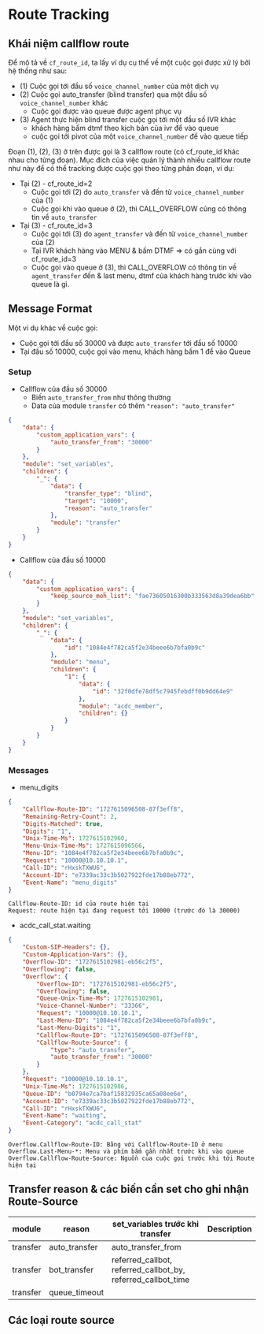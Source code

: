 # Route Tracking
## Khái niệm callflow route
Để mô tả về `cf_route_id`, ta lấy ví dụ cụ thể về một cuộc gọi được xử lý bởi hệ thống như sau: 
* (1) Cuộc gọi tới đầu số `voice_channel_number` của một dịch vụ
* (2) Cuộc gọi auto_transfer (blind transfer) qua một đầu số `voice_channel_number` khác
  * Cuộc gọi được vào queue được agent phục vụ
* (3) Agent thực hiện blind transfer cuộc gọi tới một đầu số IVR khác
  * khách hàng bấm dtmf theo kịch bản của ivr để vào queue
  * cuộc gọi tới pivot của một `voice_channel_number` để vào queue tiếp
  
Đoạn (1), (2), (3) ở trên được gọi là 3 callflow route (có cf_route_id khác nhau cho từng đoạn). Mục
đích của việc quản lý thành nhiều callflow route như này để có thể tracking được cuộc gọi theo từng phân đoạn, ví dụ:

* Tại (2) - cf_route_id=2
  * Cuộc gọi tới (2) do `auto_transfer` và đến từ `voice_channel_number` của (1)
  * Cuộc gọi khi vào queue ở (2), thì CALL_OVERFLOW cũng có thông tin về `auto_transfer`
* Tại (3) - cf_route_id=3
  * Cuộc gọi tới (3) do `agent_transfer` và đến từ `voice_channel_number` của (2)
  * Tại IVR khách hàng vào MENU & bấm DTMF => có gắn cùng với cf_route_id=3
  * Cuộc gọi vào queue ở (3), thì CALL_OVERFLOW có thông tin về `agent_transfer` đến & last menu, dtmf của khách hàng trước khi vào queue là gì.

## Message Format
Một ví dụ khác về cuộc gọi:
* Cuộc gọi tới đầu số 30000 và được `auto_transfer` tới đầu số 10000
* Tại đầu số 10000, cuộc gọi vào menu, khách hàng bấm 1 để vào Queue

### Setup
* Callflow của đầu số 30000
  * Biến `auto_transfer_from` như thông thường
  * Data của module `transfer` có thêm `"reason": "auto_transfer"`
```json
{
    "data": {
        "custom_application_vars": {
            "auto_transfer_from": "30000"
        }
    },
    "module": "set_variables",
    "children": {
        "_": {
            "data": {
                "transfer_type": "blind",
                "target": "10000",
                "reason": "auto_transfer"
            },
            "module": "transfer"
        }
    }
}
```
* Callflow của đầu số 10000
```json
{
    "data": {
        "custom_application_vars": {
            "keep_source_moh_list": "fae73605016300b333563d8a39dea6bb"
        }
    },
    "module": "set_variables",
    "children": {
        "_": {
            "data": {
                "id": "1084e4f782ca5f2e34beee6b7bfa0b9c"
            },
            "module": "menu",
            "children": {
                "1": {
                    "data": {
                        "id": "32f0dfe78df5c7945febdff0b9dd64e9"
                    },
                    "module": "acdc_member",
                    "children": {}
                }
            }
        }
    }
}
```
### Messages
* menu_digits
```json
{
    "Callflow-Route-ID": "1727615096508-87f3eff8",
    "Remaining-Retry-Count": 2,
    "Digits-Matched": true,
    "Digits": "1",
    "Unix-Time-Ms": 1727615102960,
    "Menu-Unix-Time-Ms": 1727615096566,
    "Menu-ID": "1084e4f782ca5f2e34beee6b7bfa0b9c",
    "Request": "10000@10.10.10.1",
    "Call-ID": "rHxskTXWU6",
    "Account-ID": "e7339ac33c3b5027922fde17b88eb772",
    "Event-Name": "menu_digits"
}
```
    Callflow-Route-ID: id của route hiện tại
    Request: route hiện tại đang request tới 10000 (trước đó là 30000)

* acdc_call_stat.waiting
```json
{
    "Custom-SIP-Headers": {},
    "Custom-Application-Vars": {},
    "Overflow-ID": "1727615102981-eb56c2f5",
    "Overflowing": false,
    "Overflow": {
        "Overflow-ID": "1727615102981-eb56c2f5",
        "Overflowing": false,
        "Queue-Unix-Time-Ms": 1727615102981,
        "Voice-Channel-Number": "33366",
        "Request": "10000@10.10.10.1",
        "Last-Menu-ID": "1084e4f782ca5f2e34beee6b7bfa0b9c",
        "Last-Menu-Digits": "1",
        "Callflow-Route-ID": "1727615096508-87f3eff8",
        "Callflow-Route-Source": {
            "type": "auto_transfer",
            "auto_transfer_from": "30000"
        }
    },
    "Request": "10000@10.10.10.1",
    "Unix-Time-Ms": 1727615102986,
    "Queue-ID": "b0794e7ca7baf15832935ca65a08ee6e",
    "Account-ID": "e7339ac33c3b5027922fde17b88eb772",
    "Call-ID": "rHxskTXWU6",
    "Event-Name": "waiting",
    "Event-Category": "acdc_call_stat"
}
```
    Overflow.Callflow-Route-ID: Bằng với Callflow-Route-ID ở menu
    Overflow.Last-Menu-*: Menu và phím bấm gần nhất trước khi vào queue
    Overflow.Callflow-Route-Source: Nguồn của cuộc gọi trước khi tới Route hiện tại

## Transfer reason & các biến cần set cho ghi nhận Route-Source

module | reason |  set_variables trước khi transfer | Description
--- | --- | --- | ---
transfer | auto_transfer | auto_transfer_from |
transfer | bot_transfer | referred_callbot, referred_callbot_by, referred_callbot_time |
transfer | queue_timeout |  |

## Các loại route source

